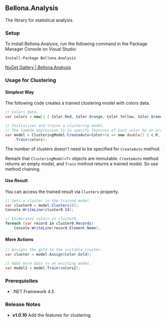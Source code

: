 ## Bellona.Analysis

The library for statistical analysis.

### Setup
To install Bellona.Analysis, run the following command in the Package Manager Console on Visual Studio:

```
Install-Package Bellona.Analysis
```

[NuGet Gallery | Bellona.Analysis](https://www.nuget.org/packages/Bellona.Analysis/)

### Usage for Clustering

#### Simplest Way
The following code creates a trained clustering model with colors data.

```c#
// Colors data.
var colors = new[] { Color.Red, Color.Orange, Color.Yellow, Color.Green, Color.Blue, Color.Indigo, Color.Violet };

// Initializes and trains a clustering model.
// The lambda expression is to specify features of each color by an array of System.Double.
var model = ClusteringModel.CreateAuto<Color>(c => new double[] { c.R, c.G, c.B })
    .Train(colors);
```

The number of clusters doesn't need to be specified for `CreateAuto` method.

Remark that `ClusteringModel<T>` objects are immutable.
`CreateAuto` method returns an empty model, and `Train` method returns a trained model.
So use method chaining.

#### Use Result
You can access the trained result via `Clusters` property.

```c#
// Gets a cluster in the trained model.
var cluster0 = model.Clusters[0];
Console.WriteLine(cluster0.Id);

// Enumerates colors in cluster0.
foreach (var record in cluster0.Records)
    Console.WriteLine(record.Element.Name);
```

#### More Actions

```c#
// Assigns the gold to the suitable cluster.
var cluster = model.Assign(Color.Gold);

// Adds more data to an existing model.
var model2 = model.Train(colors2);
```

### Prerequisites
* .NET Framework 4.5

### Release Notes
* **v1.0.10** Add the features for clustering.
